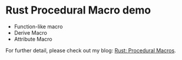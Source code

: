 # Rust Procedural Macro demo
- Function-like macro
- Derive Macro
- Attribute Macro

For further detail, please check out my blog: [Rust: Procedural Macros](https://medium.com/@itsuki.enjoy/rust-procedural-macros-010c8b30587e).